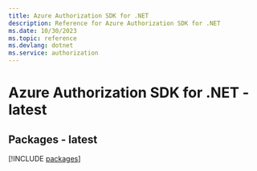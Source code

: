 ```yaml
---
title: Azure Authorization SDK for .NET
description: Reference for Azure Authorization SDK for .NET
ms.date: 10/30/2023
ms.topic: reference
ms.devlang: dotnet
ms.service: authorization
---
```

# Azure Authorization SDK for .NET - latest
## Packages - latest
[!INCLUDE [packages](authorization-index.md)]